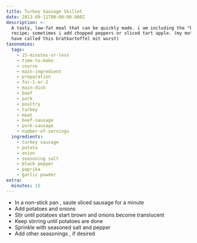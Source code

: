 ```yaml
---
title: Turkey Sausage Skillet
date: 2013-09-11T00:00:00.000Z
description: >-
  A tasty, low-fat meal that can be quickly made. i am including the "basic"
  recipe; sometimes i add chopped peppers or sliced tart apple. (my mother would
  have called this bratkartoffel mit wurst)
taxonomies:
  tags:
    - 15-minutes-or-less
    - time-to-make
    - course
    - main-ingredient
    - preparation
    - for-1-or-2
    - main-dish
    - beef
    - pork
    - poultry
    - turkey
    - meat
    - beef-sausage
    - pork-sausage
    - number-of-servings
  ingredients:
    - turkey sausage
    - potato
    - onion
    - seasoning salt
    - black pepper
    - paprika
    - garlic powder
extra:
  minutes: 15
---
```

 - In a non-stick pan , saute sliced sausage for a minute
 - Add potatoes and onions
 - Stir until potatoes start brown and onions become translucent
 - Keep stirring until potatoes are done
 - Sprinkle with seasoned salt and pepper
 - Add other seasonings , if desired
